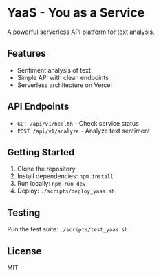 # YaaS - You as a Service

A powerful serverless API platform for text analysis.

## Features

- Sentiment analysis of text
- Simple API with clean endpoints
- Serverless architecture on Vercel

## API Endpoints

- `GET /api/v1/health` - Check service status
- `POST /api/v1/analyze` - Analyze text sentiment

## Getting Started

1. Clone the repository
2. Install dependencies: `npm install`
3. Run locally: `npm run dev`
4. Deploy: `./scripts/deploy_yaas.sh`

## Testing

Run the test suite: `./scripts/test_yaas.sh`

## License

MIT
